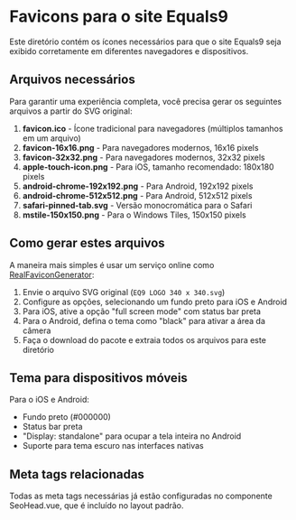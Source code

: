 # Favicons para o site Equals9

Este diretório contém os ícones necessários para que o site Equals9 seja exibido corretamente em diferentes navegadores e dispositivos.

## Arquivos necessários

Para garantir uma experiência completa, você precisa gerar os seguintes arquivos a partir do SVG original:

1. **favicon.ico** - Ícone tradicional para navegadores (múltiplos tamanhos em um arquivo)
2. **favicon-16x16.png** - Para navegadores modernos, 16x16 pixels
3. **favicon-32x32.png** - Para navegadores modernos, 32x32 pixels
4. **apple-touch-icon.png** - Para iOS, tamanho recomendado: 180x180 pixels
5. **android-chrome-192x192.png** - Para Android, 192x192 pixels
6. **android-chrome-512x512.png** - Para Android, 512x512 pixels
7. **safari-pinned-tab.svg** - Versão monocromática para o Safari
8. **mstile-150x150.png** - Para o Windows Tiles, 150x150 pixels

## Como gerar estes arquivos

A maneira mais simples é usar um serviço online como [RealFaviconGenerator](https://realfavicongenerator.net/):

1. Envie o arquivo SVG original (`EQ9 LOGO 340 x 340.svg`)
2. Configure as opções, selecionando um fundo preto para iOS e Android
3. Para iOS, ative a opção "full screen mode" com status bar preta
4. Para o Android, defina o tema como "black" para ativar a área da câmera
5. Faça o download do pacote e extraia todos os arquivos para este diretório

## Tema para dispositivos móveis

Para o iOS e Android:
- Fundo preto (#000000)
- Status bar preta
- "Display: standalone" para ocupar a tela inteira no Android
- Suporte para tema escuro nas interfaces nativas

## Meta tags relacionadas

Todas as meta tags necessárias já estão configuradas no componente SeoHead.vue, que é incluído no layout padrão.
